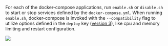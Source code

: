 For each of the docker-compose applications, run `enable.sh` or `disable.sh` to start or stop services defined by the `docker-compose.yml`. When running `enable.sh`, docker-compose is invoked with the `--compatibility` flag to utilize options defined in the `deploy` key ([version 3](https://docs.docker.com/compose/compose-file/)), like cpu and memory limiting and restart configuration.
  
![](https://images.pexels.com/photos/906494/pexels-photo-906494.jpeg?w=500)
